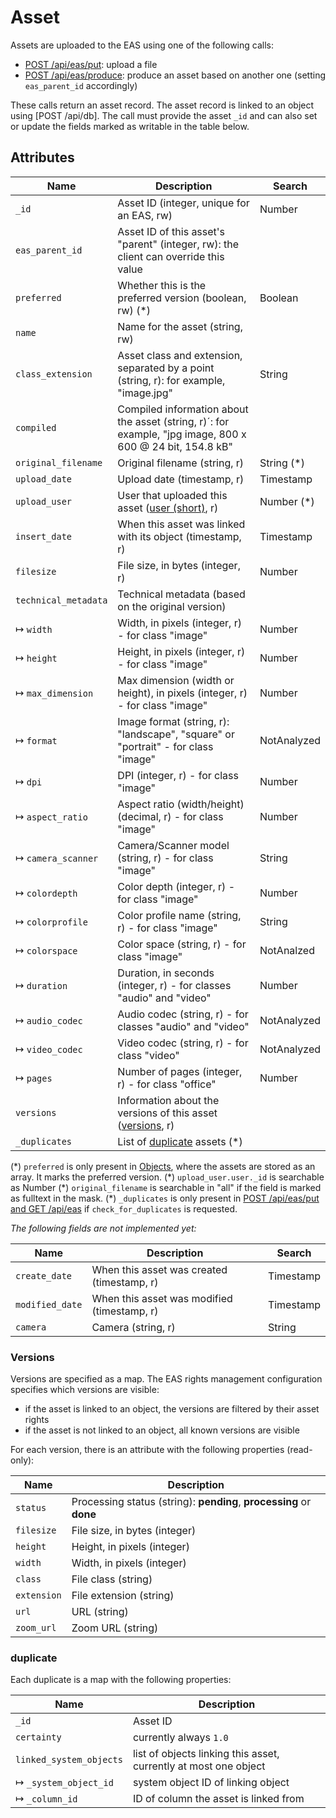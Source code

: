 # Asset

Assets are uploaded to the EAS using one of the following calls:

- [POST /api/eas/put](/technical/api/eas/eas.md): upload a file
- [POST /api/eas/produce](/technical/api/eas/eas.md): produce an asset based on another one (setting `eas_parent_id` accordingly)

These calls return an asset record. The asset record is linked to an object using
[POST /api/db]. The call must provide the asset `_id` and can also set or update the fields
marked as writable in the table below.

## Attributes

| Name                        | Description                                                                                               | Search       |
|-----------------------------|-----------------------------------------------------------------------------------------------------------|--------------|
| `_id`                       | Asset ID (integer, unique for an EAS, rw)                                                                 | Number       |
| `eas_parent_id`             | Asset ID of this asset's "parent" (integer, rw): the client can override this value                       |              |
| `preferred`                 | Whether this is the preferred version (boolean, rw) (\*)                                                  | Boolean      |
| `name`                      | Name for the asset (string, rw)                                                                           |              |
| `class_extension`           | Asset class and extension, separated by a point (string, r): for example, "image.jpg"                     | String       |
| `compiled`                  | Compiled information about the asset (string, r)´: for example, "jpg image, 800 x 600 @ 24 bit, 154.8 kB" |              |
| `original_filename`         | Original filename (string, r)                                                                             | String (\*)  |
| `upload_date`               | Upload date (timestamp, r)                                                                                | Timestamp    |
| `upload_user`               | User that uploaded this asset ([user (short)](/technical/types/user/user.md#short), r)                                 | Number (\*)  |
| `insert_date`               | When this asset was linked with its object (timestamp, r)                                                 | Timestamp    |
| `filesize`                  | File size, in bytes (integer, r)                                                                          | Number       |
| `technical_metadata`        | Technical metadata (based on the original version)                                                        |              |
| &#8614; `width`             | Width, in pixels (integer, r) - for class "image"                                                         | Number       |
| &#8614; `height`            | Height, in pixels (integer, r) - for class "image"                                                        | Number       |
| &#8614; `max_dimension`     | Max dimension (width or height), in pixels (integer, r) - for class "image"                               | Number       |
| &#8614; `format`            | Image format (string, r): "landscape", "square" or "portrait" - for class "image"                         | NotAnalyzed  |
| &#8614; `dpi`               | DPI (integer, r) - for class "image"                                                                      | Number       |
| &#8614; `aspect_ratio`      | Aspect ratio (width/height) (decimal, r) - for class "image"                                              | Number       |
| &#8614; `camera_scanner`    | Camera/Scanner model (string, r) - for class "image"                                                      | String       |
| &#8614; `colordepth`        | Color depth (integer, r) - for class "image"                                                              | Number       |
| &#8614; `colorprofile`      | Color profile name (string, r) - for class "image"                                                        | String       |
| &#8614; `colorspace`        | Color space (string, r) - for class "image"                                                               | NotAnalzed   |
| &#8614; `duration`          | Duration, in seconds (integer, r) - for classes "audio" and "video"                                       | Number       |
| &#8614; `audio_codec`       | Audio codec (string, r) - for classes "audio" and "video"                                                 | NotAnalyzed  |
| &#8614; `video_codec`       | Video codec (string, r) - for class "video"                                                               | NotAnalyzed  |
| &#8614; `pages`             | Number of pages (integer, r) - for class "office"                                                         | Number       |
| `versions`                  | Information about the versions of this asset ([versions](#versions), r)                                   |         |
| `_duplicates`               | List of [duplicate](#duplicate) assets (\*)                                                               |         |

(\*) `preferred` is only present in [Objects](/technical/types/object/object.md), where the assets are stored as an array. It marks the preferred version.
(\*) `upload_user.user._id` is searchable as Number
(\*) `original_filename` is searchable in "all" if the field is marked as fulltext in the mask.
(\*) `_duplicates` is only present in [POST /api/eas/put and GET /api/eas](/technical/api/eas/eas.md) if `check_for_duplicates` is requested.

*The following fields are not implemented yet:*

| Name                        | Description                                                                                               | Search       |
|-----------------------------|-----------------------------------------------------------------------------------------------------------|--------------|
| `create_date`               | When this asset was created (timestamp, r)                                                                | Timestamp    |
| `modified_date`             | When this asset was modified (timestamp, r)                                                               | Timestamp    |
| `camera`                    | Camera (string, r)                                                                                        | String       |

### <a name="versions"></a> Versions

Versions are specified as a map. The EAS rights management configuration specifies which versions are visible:

- if the asset is linked to an object, the versions are filtered by their asset rights
- if the asset is not linked to an object, all known versions are visible

For each version, there is an attribute with the following properties (read-only):

| Name                        | Description |
|-----------------------------|-------------|
| `status`                    | Processing status (string): **pending**, **processing** or **done** |
| `filesize`                  | File size, in bytes (integer) |
| `height`                    | Height, in pixels (integer) |
| `width`                     | Width, in pixels (integer) |
| `class`                     | File class (string) |
| `extension`                 | File extension (string) |
| `url`                       | URL (string) |
| `zoom_url`                  | Zoom URL (string) |

### <a name="duplicate"></a> duplicate

Each duplicate is a map with the following properties:

| Name                        | Description |
|-----------------------------|-------------|
| `_id`                       | Asset ID    |
| `certainty`                 | currently always `1.0` |
| `linked_system_objects`     | list of objects linking this asset, currently at most one object |
| &#8614; `_system_object_id` | system object ID of linking object |
| &#8614; `_column_id`        | ID of column the asset is linked from |

